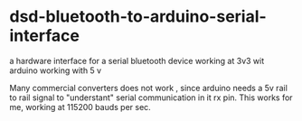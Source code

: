 # dsd-bluetooth-to-arduino-serial-interface
a hardware interface for a serial bluetooth device working at 3v3 wit arduino working with 5 v

Many commercial converters does not work , since arduino needs a 5v rail to rail signal to "understant" serial communication in it rx pin.
This works for me, working at 115200 bauds per sec.
